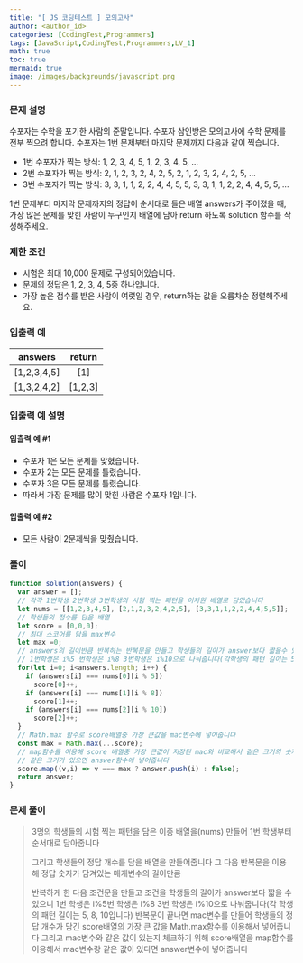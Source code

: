```yaml
---
title: "[ JS 코딩테스트 ] 모의고사"
author: <author_id>
categories: [CodingTest,Programmers]
tags: [JavaScript,CodingTest,Programmers,LV_1]
math: true
toc: true
mermaid: true
image: /images/backgrounds/javascript.png
---
```


### 문제 설명
수포자는 수학을 포기한 사람의 준말입니다. 수포자 삼인방은 모의고사에 수학 문제를 전부 찍으려 합니다. 수포자는 1번 문제부터 마지막 문제까지 다음과 같이 찍습니다.

+ 1번 수포자가 찍는 방식: 1, 2, 3, 4, 5, 1, 2, 3, 4, 5, ...
+ 2번 수포자가 찍는 방식: 2, 1, 2, 3, 2, 4, 2, 5, 2, 1, 2, 3, 2, 4, 2, 5, ...
+ 3번 수포자가 찍는 방식: 3, 3, 1, 1, 2, 2, 4, 4, 5, 5, 3, 3, 1, 1, 2, 2, 4, 4, 5, 5, ...

1번 문제부터 마지막 문제까지의 정답이 순서대로 들은 배열 answers가 주어졌을 때, 가장 많은 문제를 맞힌 사람이 누구인지 배열에 담아 return 하도록 solution 함수를 작성해주세요.

### 제한 조건
- 시험은 최대 10,000 문제로 구성되어있습니다.
- 문제의 정답은 1, 2, 3, 4, 5중 하나입니다.
- 가장 높은 점수를 받은 사람이 여럿일 경우, return하는 값을 오름차순 정렬해주세요.

### 입출력 예

|answers|return|
|:---:|:---:|
|[1,2,3,4,5]|[1]|
|[1,3,2,4,2]|[1,2,3]|

### 입출력 예 설명
#### 입출력 예 #1
- 수포자 1은 모든 문제를 맞혔습니다.
- 수포자 2는 모든 문제를 틀렸습니다.
- 수포자 3은 모든 문제를 틀렸습니다.
- 따라서 가장 문제를 많이 맞힌 사람은 수포자 1입니다.

#### 입출력 예 #2
- 모든 사람이 2문제씩을 맞췄습니다.

### 풀이
```javascript
function solution(answers) {
  var answer = [];
  // 각각 1번학생 2번학생 3번학생의 시험 찍는 패턴을 이차원 배열로 담았습니다
  let nums = [[1,2,3,4,5], [2,1,2,3,2,4,2,5], [3,3,1,1,2,2,4,4,5,5]];
  // 학생들의 점수를 담을 배열
  let score = [0,0,0];
  // 최대 스코어를 담을 max변수
  let max =0;
  // answers의 길이반큼 반복하는 반복문을 만들고 학생들의 길이가 answer보다 짧을수 있으니 
  // 1번학생은 i%5 번학생은 i%8 3번학생은 i%10으로 나눠줍니다(각학생의 패턴 길이는 5, 8, 10 입니다)
  for(let i=0; i<answers.length; i++) {
    if (answers[i] === nums[0][i % 5])
      score[0]++;
    if (answers[i] === nums[1][i % 8])
      score[1]++;
    if (answers[i] === nums[2][i % 10])
      score[2]++;
  }
  // Math.max 함수로 score배열중 가장 큰값을 mac변수에 넣어줍니다
  const max = Math.max(...score);
  // map함수를 이용해 score 배열중 가장 큰값이 저장된 mac와 비교해서 같은 크기의 숫자가 있는지 확인해서
  // 같은 크기가 있으면 answer함수에 넣어줍니다
  score.map((v,i) => v === max ? answer.push(i) : false);
  return answer;
}
```

### 문제 풀이
>3명의 학생들의 시험 찍는 패턴을 담은 이중 배열을(nums) 만들어 1번 학생부터 순서대로 담아줍니다
>
>그리고 학생들의 정답 개수를 담을 배열을 만들어줍니다 그 다음 반복문을 이용해 정답 숫자가 담겨있는 매개변수의 길이만큼
>
>반복하게 한 다음 조건문을 만들고 조건을 학생들의 길이가 answer보다 짧을 수 있으니 1번 학생은 i%5번 학생은 i%8 3번 학생은 i%10으로 나눠줍니다(각 학생의 패턴 길이는 5, 8, 10입니다) 반복문이 끝나면 mac변수를 만들어 학생들의 정답 개수가 담긴 score배열의 가장 큰 값을 Math.max함수를 이용해서 넣어줍니다 그리고 mac변수와 같은 값이 있는지 체크하기 위해 score배열을 map함수를 이용해서 mac변수랑 같은 값이 있다면 answer변수에 넣어줍니다

 
